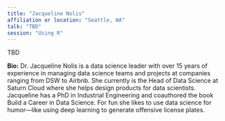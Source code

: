 ```yaml
---
title: "Jacqueline Nolis"
affiliation or location: "Seattle, WA"
talk: "TBD"
session: "Using R"
---
```


TBD

__Bio:__ Dr. Jacqueline Nolis is a data science leader with over 15 years of experience in managing data science teams and projects at companies ranging from DSW to Airbnb. She currently is the Head of Data Science at Saturn Cloud where she helps design products for data scientists. Jacqueline has a PhD in Industrial Engineering and coauthored the book Build a Career in Data Science. For fun she likes to use data science for humor—like using deep learning to generate offensive license plates.